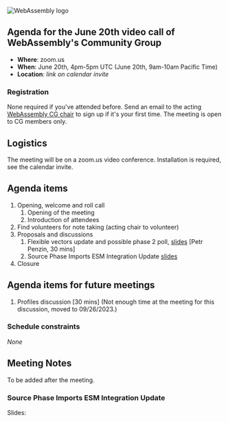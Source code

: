 ![WebAssembly logo](/images/WebAssembly.png)

## Agenda for the June 20th video call of WebAssembly's Community Group

- **Where**: zoom.us
- **When**: June 20th, 4pm-5pm UTC (June 20th, 9am-10am Pacific Time)
- **Location**: *link on calendar invite*

### Registration

None required if you've attended before. Send an email to the acting [WebAssembly CG chair](mailto:webassembly-cg-chair@chromium.org)
to sign up if it's your first time. The meeting is open to CG members only.

## Logistics

The meeting will be on a zoom.us video conference.
Installation is required, see the calendar invite.

## Agenda items

1. Opening, welcome and roll call
    1. Opening of the meeting
    1. Introduction of attendees
1. Find volunteers for note taking (acting chair to volunteer)
1. Proposals and discussions
    1. Flexible vectors update and possible phase 2 poll, [slides](main/2023/presentations/2023-06-20-Penzin_Flexible-vectors.pdf) [Petr Penzin, 30 mins]
    1. Source Phase Imports ESM Integration Update [slides](https://docs.google.com/presentation/d/1hDFL8y7fmrXY9CdYgDbZDyIsY5C65mtCT7F5M9hgGZc/edit?usp=sharing)
1. Closure

## Agenda items for future meetings

 1. Profiles discussion [30 mins] (Not enough time at the meeting for this discussion, moved to 09/26/2023.)

### Schedule constraints

*None*

## Meeting Notes

To be added after the meeting.

### Source Phase Imports ESM Integration Update

Slides: 
